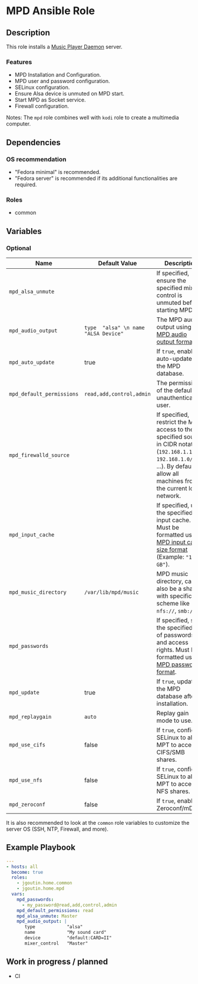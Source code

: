 # MPD Ansible Role

## Description

This role installs a [Music Player Daemon](https://www.musicpd.org/) server.

### Features

* MPD Installation and Configuration.
* MPD user and password configuration.
* SELinux configuration.
* Ensure Alsa device is unmuted on MPD start.
* Start MPD as Socket service.
* Firewall configuration.

Notes: The `mpd` role combines well with `kodi` role to create a multimedia computer.

## Dependencies

### OS recommendation

* "Fedora minimal" is recommended. 
* "Fedora server" is recommended if its additional functionalities are required.

### Roles

* common

## Variables

### Optional

| Name           | Default Value | Description                        |
| -------------- | ------------- | -----------------------------------|
| `mpd_alsa_unmute`| | If specified, ensure the specified mixer control is unmuted before starting MPD.
| `mpd_audio_output`| `type	 "alsa" \n name "ALSA Device"` | The MPD audio output using [MPD audio output format](https://www.musicpd.org/doc/html/user.html#config-audio-output).
| `mpd_auto_update`| true | If `true`, enable auto-updates of the MPD database.
| `mpd_default_permissions`| `read,add,control,admin` | The permission of the default unauthenticated user.
| `mpd_firewalld_source`| | If specified, restrict the MPD access to the specified source in CIDR notation (`192.168.1.10/32`, `192.168.1.0/24`, ...). By default, allow all machines from the current local network.
| `mpd_input_cache`| | If specified, use the specified input cache. Must be formatted using [MPD input cache size format](https://www.musicpd.org/doc/html/user.html#configuring-the-input-cache) (Example: `"1 GB"`).
| `mpd_music_directory`| `/var/lib/mpd/music` | MPD music directory, can also be a share with specific scheme like `nfs://`, `smb://`, ...
| `mpd_passwords`| | If specified, set the specified list of passwords and access rights. Must be formatted using [MPD password format](https://www.musicpd.org/doc/html/user.html#permissions-and-passwords).
| `mpd_update`| true | If `true`, update the MPD database after installation.
| `mpd_replaygain`| `auto` | Replay gain mode to use.
| `mpd_use_cifs`| false | If `true`, configure SELinux to allow MPT to access to CIFS/SMB shares.
| `mpd_use_nfs`| false | If `true`, configure SELinux to allow MPT to access to NFS shares.
| `mpd_zeroconf`| false | If `true`, enable Zeroconf/mDNS.

It is also recommended to look at the `common` role variables to customize the server OS (SSH, NTP, Firewall, and more).

## Example Playbook

```yaml
---
- hosts: all
  become: true
  roles:
    - jgoutin.home.common
    - jgoutin.home.mpd
  vars:
    mpd_passwords:
      - my_password@read,add,control,admin
    mpd_default_permissions: read
    mpd_alsa_unmute: Master
    mpd_audio_output: |
       type            "alsa"
       name            "My sound card"
       device          "default:CARD=II"
       mixer_control   "Master"
```

## Work in progress / planned

* CI
